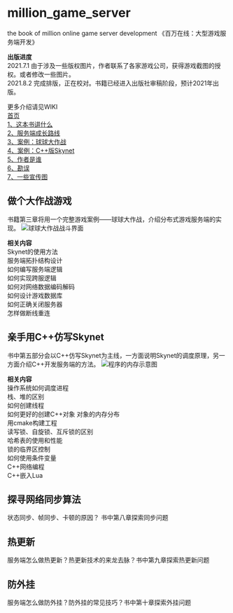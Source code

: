 # million_game_server
the book of million online game server development 
《百万在线：大型游戏服务端开发》 

**出版进度**     
2021.7.1  由于涉及一些版权图片，作者联系了各家游戏公司，获得游戏截图的授权。或者修改一些图片。      
2021.8.2  完成排版，正在校对。书籍已经进入出版社审稿阶段，预计2021年出版。  


更多介绍请见WIKI  
[首页](https://github.com/luopeiyu/million_game_server/wiki)  
[1、这本书讲什么](https://github.com/luopeiyu/million_game_server/wiki/%E8%BF%99%E6%9C%AC%E4%B9%A6%E8%AE%B2%E4%BB%80%E4%B9%88)  
[2、服务端成长路线](https://github.com/luopeiyu/million_game_server/wiki/%E6%9C%8D%E5%8A%A1%E7%AB%AF%E6%88%90%E9%95%BF%E8%B7%AF%E7%BA%BF)  
[3、案例：球球大作战](https://github.com/luopeiyu/million_game_server/wiki/%E6%A1%88%E4%BE%8B%EF%BC%9A%E7%90%83%E7%90%83%E5%A4%A7%E4%BD%9C%E6%88%98)  
[4、案例：C++版Skynet](https://github.com/luopeiyu/million_game_server/wiki/%E6%A1%88%E4%BE%8B%EF%BC%9ACpp%E7%89%88Skynet)  
[5、作者是谁](https://github.com/luopeiyu/million_game_server/wiki/%E4%BD%9C%E8%80%85%E6%98%AF%E8%B0%81)  
[6、勘误](https://github.com/luopeiyu/million_game_server/wiki/%E5%8B%98%E8%AF%AF)  
[7、一些宣传图](https://github.com/luopeiyu/million_game_server/wiki/%E4%B8%80%E4%BA%9B%E5%AE%A3%E4%BC%A0%E5%9B%BE)  
 
 
## 做个大作战游戏 
书籍第三章将用一个完整游戏案例——球球大作战，介绍分布式游戏服务端的实现。 
![球球大作战战斗界面](https://github.com/luopeiyu/million_game_server/blob/master/web/qqdzz2.jpg) 
 
 **相关内容**     
 Skynet的使用方法  
 服务端拓扑结构设计  
 如何编写服务端逻辑   
 如何实现跨服逻辑   
 如何对网络数据编码解码   
 如何设计游戏数据库   
 如何正确关闭服务器   
 怎样做断线重连   
 
## 亲手用C++仿写Skynet 
书中第五部分会以C++仿写Skynet为主线，一方面说明Skynet的调度原理，另一方面介绍C++开发服务端的方法。 
![程序的内存示意图](https://github.com/luopeiyu/million_game_server/blob/master/web/sunnet1.jpg)  
 
**相关内容**   
操作系统如何调度进程  
栈、堆的区别   
如何创建线程   
如何更好的创建C++对象
对象的内存分布   
用cmake构建工程  
读写锁、自旋锁、互斥锁的区别  
哈希表的使用和性能  
锁的临界区控制   
如何使用条件变量   
C++网络编程  
C++嵌入Lua   


## 探寻网络同步算法 
状态同步、帧同步、卡顿的原因？ 书中第八章探索同步问题 
 
## 热更新 
服务端怎么做热更新？热更新技术的来龙去脉？书中第九章探索热更新问题 
 
## 防外挂 
服务端怎么做防外挂？防外挂的常见技巧？书中第十章探索外挂问题 
